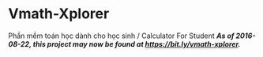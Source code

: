 # Vmath-Xplorer
Phần mềm toán học dành cho học sinh / Calculator For Student
_**As of 2016-08-22, this project may now be found at https://bit.ly/vmath-xplorer.**_
